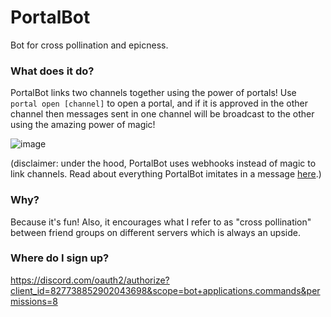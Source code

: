 # PortalBot
Bot for cross pollination and epicness.

### What does it do?
PortalBot links two channels together using the power of portals! Use `portal open [channel]` to open a portal, and
if it is approved in the other channel then messages sent in one channel will be broadcast to the other using the amazing 
power of magic!

![image](https://user-images.githubusercontent.com/60120929/147906789-faaf2d97-a0f5-4a8c-9008-a23ba9cfc877.png)

(disclaimer: under the hood, PortalBot uses webhooks instead of magic to link channels. Read about everything PortalBot
imitates in a message [here](https://github.com/ky28059/PortalBot/blob/main/bot.ts#L248-L257).)

### Why?
Because it's fun! Also, it encourages what I refer to as "cross pollination" between friend groups on different servers
which is always an upside.

### Where do I sign up?
https://discord.com/oauth2/authorize?client_id=827738852902043698&scope=bot+applications.commands&permissions=8
